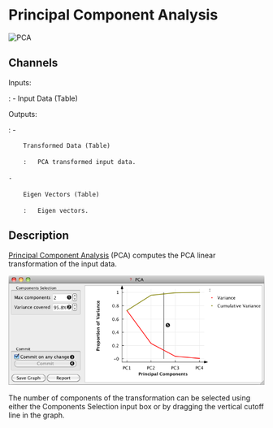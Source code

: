 Principal Component Analysis
============================

![PCA]

Channels
--------

Inputs:

:   -   Input Data (Table)

Outputs:

:   -   

        Transformed Data (Table)

        :   PCA transformed input data.

    -   

        Eigen Vectors (Table)

        :   Eigen vectors.

Description
-----------

[Principal Component Analysis] (PCA) computes the PCA linear
transformation of the input data.

![PCA widget]

The number of components of the transformation can be selected using
either the Components Selection input box or by dragging the vertical
cutoff line in the graph.

  [PCA]: ../../../../Orange/OrangeWidgets/Unsupervised/icons/PCA.svg
  [Principal Component Analysis]: http://en.wikipedia.org/wiki/Principal_component_analysis
  [PCA widget]: images/PCA.png